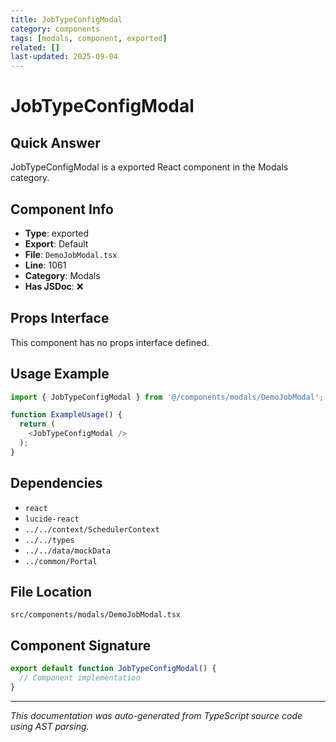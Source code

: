 ```yaml
---
title: JobTypeConfigModal
category: components
tags: [modals, component, exported]
related: []
last-updated: 2025-09-04
---
```


# JobTypeConfigModal

## Quick Answer
JobTypeConfigModal is a exported React component in the Modals category.

## Component Info

- **Type**: exported
- **Export**: Default
- **File**: `DemoJobModal.tsx`
- **Line**: 1061
- **Category**: Modals
- **Has JSDoc**: ❌

## Props Interface

This component has no props interface defined.

## Usage Example

```typescript
import { JobTypeConfigModal } from '@/components/modals/DemoJobModal';

function ExampleUsage() {
  return (
    <JobTypeConfigModal />
  );
}
```

## Dependencies


- `react`
- `lucide-react`
- `../../context/SchedulerContext`
- `../../types`
- `../../data/mockData`
- `../common/Portal`


## File Location

`src/components/modals/DemoJobModal.tsx`

## Component Signature

```typescript
export default function JobTypeConfigModal() { 
  // Component implementation
}
```

---

*This documentation was auto-generated from TypeScript source code using AST parsing.*